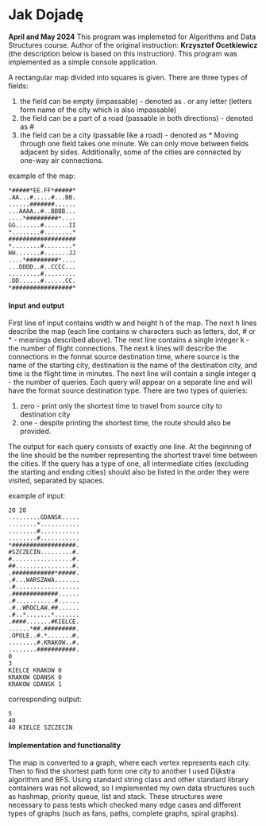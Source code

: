 # Jak Dojadę

**April and May 2024**
 This program was implemeted for Algorithms and Data Structures course. Author of the original instruction: **Krzysztof Ocetkiewicz** (the description below is based on this instruction). This program was implemented as a simple console application.

A rectangular map divided into squares is given. There are three types of fields:
1. the field can be empty (impassable) - denoted as . or any letter (letters form name of the city which is also impassable)
2. the field can be a part of a road (passable in both directions) - denoted as #
3. the field can be a city (passable like a road) - denoted as *
Moving through one field takes one minute. We can only move between fields adjacent by sides. Additionally, some of the cities are connected by one-way air connections.

example of the map:
```
*#####*EE.FF*#####*
.AA...#.....#...BB.
......#######......
...AAAA..#..BBBB...
....*#########*....
GG.......#.......II
*........#........*
###################
*........#........*
HH.......#.......JJ
....*#########*....
...DDDD..#..CCCC...
.........#.........
.DD......#......CC.
*#################*
```

#### Input and output
First line of input contains width w and height h of the map. The next h lines describe the map (each line contains w characters such as letters, dot, # or * - meanings described above). The next line contains a single integer k - the number of flight connections. The next k lines will describe the connections in the format source destination time, where source is the name of the starting city, destination is the name of the destination city, and time is the flight time in minutes. The next line will contain a single integer q - the number of queries. Each query will appear on a separate line and will have the format source destination type. There are two types of quieries:
1. zero - print only the shortest time to travel from source city to destination city
2. one - despite printing the shortest time, the route should also be provided.

The output for each query consists of exactly one line. At the beginning of the line should be the number representing the shortest travel time between the cities. If the query has a type of one, all intermediate cities (excluding the starting and ending cities) should also be listed in the order they were visited, separated by spaces.

example of input:
```
20 20
.........GDANSK.....
........*...........
........#...........
........#...........
*##################.
#SZCZECIN.........#.
#.................#.
##................#.
.############*#####.
.#...WARSZAWA.......
.#..................
.#############......
.#...........#......
.#..WROCLAW.##......
.#..*.......*.......
.####.......#KIELCE.
......*##.#########.
.OPOLE..#.*.......#.
........#.KRAKOW..#.
........###########.
0
3
KIELCE KRAKOW 0
KRAKOW GDANSK 0
KRAKOW GDANSK 1
```
corresponding output:
```
5
40
40 KIELCE SZCZECIN
```

#### Implementation and functionality
The map is converted to a graph, where each vertex represents each city. Then to find the shortest path form one city to another I used Dijkstra algorithm and BFS.
Using standard string class and other standard library containers was not allowed, so I implemented my own data structures such as hashmap, priority queue, list and stack. These structures were necessary to pass tests which checked many edge cases and different types of graphs (such as fans, paths, complete graphs, spiral graphs).

